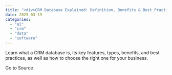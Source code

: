 ```yaml
---
title: "<div>CRM Database Explained: Definition, Benefits & Best Practices</div>"
date: 2025-03-19
categories: 
  - "ai"
  - "crm"
  - "data"
  - "software"
---
```


Learn what a CRM database is, its key features, types, benefits, and best practices, as well as how to choose the right one for your business.

Go to Source
